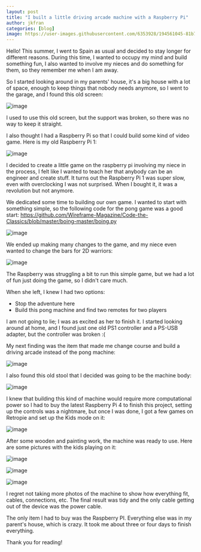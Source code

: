 ```yaml
---
layout: post
title: "I built a little driving arcade machine with a Raspberry Pi"
author: jkfran
categories: [blog]
image: https://user-images.githubusercontent.com/6353928/194561045-81b72eb8-84e1-4c67-a34d-65420871c8ef.png
---
```


Hello! This summer, I went to Spain as usual and decided to stay longer for different reasons.
During this time, I wanted to occupy my mind and build something fun,
I also wanted to involve my nieces and do something for them, so they remember me when I am away.

So I started looking around in my parents' house, 
it's a big house with a lot of space, enough to keep things that nobody needs anymore,
so I went to the garage, and I found this old screen:

![image](https://user-images.githubusercontent.com/6353928/194565997-42e04ec8-6fe3-4800-a241-b45579cfc2be.png)

I used to use this old screen, but the support was broken, so there was no way to keep it straight.

I also thought I had a Raspberry Pi so that I could build some kind of video game.
Here is my old Raspberry Pi 1:

![image](https://user-images.githubusercontent.com/6353928/194566138-7e9ebafd-1b6e-4a8e-a4b4-514bfa31bd07.png)

I decided to create a little game on the raspberry pi involving my niece in the process,
I felt like I wanted to teach her that anybody can be an engineer and create stuff.
It turns out the Raspberry Pi 1 was super slow, even with overclocking
I was not surprised. When I bought it, it was a revolution but not anymore.

We dedicated some time to building our own game. I wanted to start with something simple, so the following code for the pong game was a good start:
https://github.com/Wireframe-Magazine/Code-the-Classics/blob/master/boing-master/boing.py

![image](https://user-images.githubusercontent.com/6353928/194565167-25fb1857-dac9-4e8f-bacd-5613034129bc.png)


We ended up making many changes to the game, and my niece even wanted to change the bars for 2D warriors:

![image](https://user-images.githubusercontent.com/6353928/194565506-f02dff38-5fb2-4141-84ed-414a85405ecd.png)

The Raspberry was struggling a bit to run this simple game, but we had a lot of fun just doing the game, so I didn't care much.

When she left, I knew I had two options:
- Stop the adventure here
- Build this pong machine and find two remotes for two players

I am not going to lie; I was as excited as her to finish it.
I started looking around at home, and I found just one old PS1 controller and a PS-USB adapter, but the controller was broken :(

My next finding was the item that made me change course and build a driving arcade instead of the pong machine:

![image](https://user-images.githubusercontent.com/6353928/194569343-c3ad6fa3-c05d-4efe-ab26-fc2936fa0d0f.png)

I also found this old stool that I decided was going to be the machine body:

![image](https://user-images.githubusercontent.com/6353928/194569868-dbaf582d-c43b-4460-a2bf-310b5e979021.png)


I knew that building this kind of machine would require more computational power so I had to buy the latest Raspberry Pi 4 to finish this project,
setting up the controls was a nightmare, but once I was done, I got a few games on Retropie
and set up the Kids mode on it:

![image](https://user-images.githubusercontent.com/6353928/194570670-fd76c551-4f00-4d37-ac47-eb186d0b2325.png)

After some wooden and painting work, the machine was ready to use. Here are some pictures with the kids playing on it:

![image](https://user-images.githubusercontent.com/6353928/194571251-88132b4a-ae5d-4f42-afec-775859bd197b.png)

![image](https://user-images.githubusercontent.com/6353928/194571553-3e70d6bb-61f1-4cee-b522-4e48e0d0b68d.png)

![image](https://user-images.githubusercontent.com/6353928/194571884-893fbe1b-000a-49cd-86e5-d9759dd60c38.png)

I regret not taking more photos of the machine to show how everything fit, cables, connections, etc. The final result was tidy and the only cable getting out of the device was the power cable.

The only item I had to buy was the Raspberry PI. Everything else was in my parent's house, which is crazy. It took me about three or four days to finish everything.

Thank you for reading!
